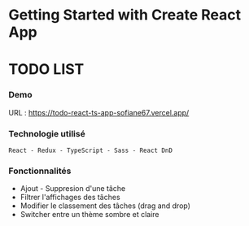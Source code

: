 # Getting Started with Create React App

# TODO LIST

### Demo

URL : https://todo-react-ts-app-sofiane67.vercel.app/

### Technologie utilisé
    React - Redux - TypeScript - Sass - React DnD

### Fonctionnalités

   - Ajout - Suppresion d'une tâche
   - Filtrer l'affichages des tâches
   - Modifier le classement des tâches (drag and drop)
   - Switcher entre un thème sombre et claire
